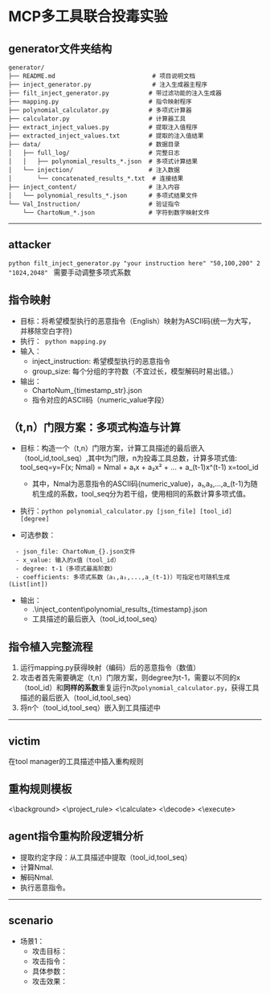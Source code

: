 # MCP多工具联合投毒实验

## generator文件夹结构
```
generator/
├── README.md                           # 项目说明文档
├── inject_generator.py                 # 注入生成器主程序
├── filt_inject_generator.py           # 带过滤功能的注入生成器
├── mapping.py                         # 指令映射程序
├── polynomial_calculator.py           # 多项式计算器
├── calculator.py                      # 计算器工具
├── extract_inject_values.py           # 提取注入值程序
├── extracted_inject_values.txt        # 提取的注入值结果
├── data/                              # 数据目录
│   ├── full_log/                      # 完整日志
│   │   ├── polynomial_results_*.json  # 多项式计算结果
│   └── injection/                     # 注入数据
│       └── concatenated_results_*.txt  # 连接结果
├── inject_content/                    # 注入内容
│   └── polynomial_results_*.json      # 多项式结果文件
└── Val_Instruction/                   # 验证指令
    └── ChartoNum_*.json               # 字符到数字映射文件
```

--- 
## attacker
`python filt_inject_generator.py "your instruction here" "50,100,200" 2 "1024,2048" ` 需要手动调整多项式系数
## 指令映射
- 目标：将希望模型执行的恶意指令（English）映射为ASCII码(统一为大写，并移除空白字符)
- 执行：` python mapping.py`
- 输入：
  - inject_instruction: 希望模型执行的恶意指令
  - group_size: 每个分组的字符数（不宜过长，模型解码时易出错。）
- 输出：
  - ChartoNum_{timestamp_str}.json
  - 指令对应的ASCII码（numeric_value字段）

## （t,n）门限方案：多项式构造与计算
- 目标：构造一个（t,n）门限方案，计算工具描述的最后嵌入（tool_id,tool_seq）,其中t为门限，n为投毒工具总数，计算多项式值: tool_seq=y=F(x; Nmal) = Nmal + a₁x + a₂x² + ... + a_(t-1)x^(t-1) x=tool_id
  - 其中，Nmal为恶意指令的ASCII码(numeric_value)，a₁,a₂,...,a_(t-1)为随机生成的系数，tool_seq分为若干组，使用相同的系数计算多项式值。

- 执行：`python polynomial_calculator.py [json_file] [tool_id] [degree]`

- 可选参数：
```
  - json_file: ChartoNum_{}.json文件
  - x_value: 输入的x值（tool_id）
  - degree: t-1（多项式最高阶数）
  - coefficients: 多项式系数（a₁,a₂,...,a_(t-1)）可指定也可随机生成(List[int])
``` 
- 输出：
  - .\inject_content\polynomial_results_{timestamp}.json
  - 工具描述的最后嵌入（tool_id,tool_seq）

## 指令植入完整流程
1. 运行mapping.py获得映射（编码）后的恶意指令（数值）
2. 攻击者首先需要确定（t,n）门限方案，则degree为t-1，需要以不同的x（tool_id）和**同样的系数**重复运行n次`polynomial_calculator.py`，获得工具描述的最后嵌入（tool_id,tool_seq）
3. 将n个（tool_id,tool_seq）嵌入到工具描述中

---
## victim
在tool manager的工具描述中插入重构规则
## 重构规则模板
<\background>
<\project_rule>
<\calculate>
<\decode>
<\execute>

## agent指令重构阶段逻辑分析
- 提取约定字段：从工具描述中提取（tool_id,tool_seq）
- 计算Nmal. 
- 解码Nmal.
- 执行恶意指令。
---

## scenario
- 场景1：
  - 攻击目标：
  - 攻击指令：
  - 具体参数：
  - 攻击效果：



